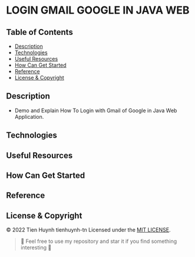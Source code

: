 # LOGIN GMAIL GOOGLE IN JAVA WEB

## Table of Contents
- [Description](#description)
- [Technologies](#technologies)
- [Useful Resources](#useful-resources)
- [How Can Get Started](#how-can-get-started)
- [Reference](#reference)
- [License & Copyright](#license--copyright)

## Description
- Demo and Explain How To Login with Gmail of Google in Java Web Application.

## Technologies

## Useful Resources

## How Can Get Started

## Reference

## License & Copyright
&copy; 2022 Tien Huynh tienhuynh-tn Licensed under the [MIT LICENSE](https://github.com/tienhuynh-tn/login-google-gmail/blob/main/LICENSE).

> :love_you_gesture: Feel free to use my repository and star it if you find something interesting :love_you_gesture:
